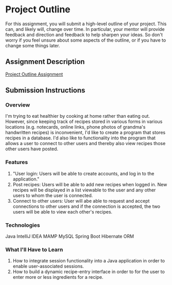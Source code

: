 # Project Outline
For this assignment, you will submit a high-level outline of your project. This can, and likely will, change over time. In particular, your mentor will provide feedback and direction and feedback to help sharpen your ideas. So don't worry if you feel unsure about some aspects of the outline, or if you have to change some things later.

## Assignment Description
[Project Outline Assignment](https://education.launchcode.org/liftoff/assignments/project-outline/)

## Submission Instructions

### Overview
I'm trying to eat healthier by cooking at home rather than eating out. However, since keeping track of recipes stored in various forms in various locations (e.g. notecards, online links, phone photos of grandma's handwritten recipes) is inconvenient, I'd like to create a program that stores recipes in a database. I'd also like to functionality into the program that allows a user to connect to other users and thereby also view recipes those other users have posted.
### Features
1. "User login: Users will be able to create accounts, and log in to the application."
2. Post recipes: Users will be able to add new recipes when logged in. New recipes will be displayed in a list viewable to the user and any other users to whom the user is connected.
3. Connect to other users: User will abe able to request and accept connections to other users and if the connection is accepted, the two users will be able to view each other's recipes.
### Technologies
Java
IntelliJ IDEA
MAMP
MySQL
Spring Boot
Hibernate ORM
### What I'll Have to Learn
1. How to integrate session functionality into a Java application in order to enable user-associated sessions.
2. How to build a dynamic recipe-entry interface in order to for the user to enter more or less ingredients for a recipe.